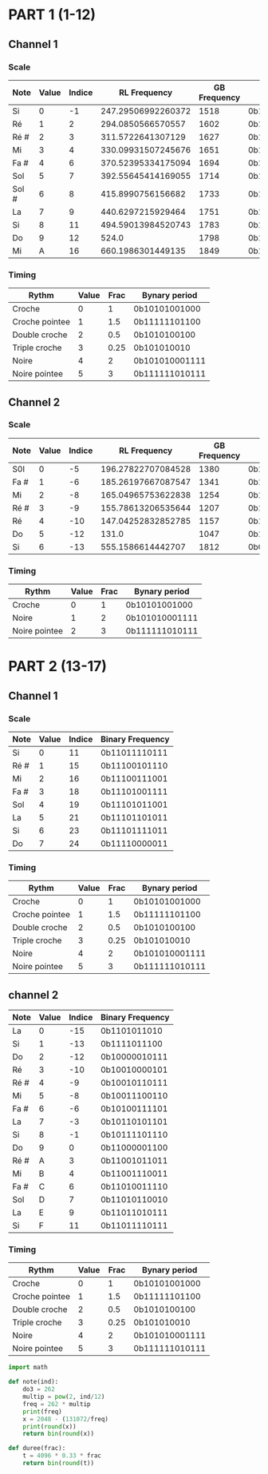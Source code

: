 # PART 1 (1-12)
## Channel 1
### Scale
|Note | Value |Indice	|RL Frequency |GB Frequency |Binary Frequency |
| --- | ----- | ----- | ----------- | ----------- | ----- |
|Si | 0 |	-1 | 247.29506992260372 | 1518 | 0b10111101110 |
|Ré | 1 | 2 | 294.0850566570557 |	1602 | 0b11001000010 |
|Ré # | 2 | 3|	311.5722641307129|	1627|	0b11001011011 |
|Mi | 3 |	4|	330.09931507245676|	1651|	0b11001110011 |
|Fa #	| 4 |6	|370.52395334175094|	1694|	0b11010011110 |
|Sol 	| 5 | 7	|392.55645414169055 |	1714 |	0b11010110010 |
|Sol # | 6 | 8 | 415.8990756156682 | 1733 | 0b11011000101 |
|La	| 7 | 9 | 440.6297215929464	| 1751 | 0b11011010111 |
|Si | 8 | 11 | 494.59013984520743	| 1783 | 0b11011110111 |
|Do	| 9 | 12 | 524.0 | 1798 | 0b11100000110 |
|Mi | A | 16 | 660.1986301449135 | 1849	| 0b11100111001 |

### Timing
| Rythm | Value | Frac | Bynary period |
| ----- | ----- | ---- | ------------- |
| Croche | 0 | 1 | 0b10101001000 |
| Croche pointee | 1 | 1.5 | 0b11111101100 |
| Double croche | 2 | 0.5 | 0b1010100100 |
| Triple croche | 3 | 0.25 | 0b101010010 |
| Noire | 4 | 2 | 0b101010001111 |
| Noire pointee | 5 | 3 | 0b111111010111 |

## Channel 2
### Scale
|Note | Value |Indice	|RL Frequency |GB Frequency |Binary Frequency |
| --- | ----- | ----- | ----------- | ----------- | ----- |
|S0l | 0 |	-5 | 196.27822707084528 | 1380 | 0b10101100100 |
| Fa # | 1 | -6 | 185.26197667087547 | 1341 | 0b10100111101 |
| Mi | 2 | -8 | 165.04965753622838 | 1254 | 0b10011100110 |
| Ré # | 3 | -9 | 155.78613206535644 | 1207 | 0b10010110111 |
| Ré | 4 | -10 | 147.04252832852785 | 1157 | 0b10010000101 |
| Do | 5 | -12 | 131.0 | 1047 | 0b10000010111 |
| Si | 6 | -13 | 555.1586614442707 | 1812 | 0b01111011100 |

### Timing
| Rythm | Value | Frac | Bynary period |
| ----- | ----- | ---- | ------------- |
| Croche | 0 | 1 | 0b10101001000 |
| Noire | 1 | 2 | 0b101010001111 |
| Noire pointee | 2 | 3 | 0b111111010111 |

# PART 2 (13-17)
## Channel 1
### Scale
|Note | Value |Indice	|Binary Frequency |
| --- | ----- | ----- | --------------- |
| Si | 0 | 11 | 0b11011110111 |
| Ré # | 1 | 15 | 0b11100101110 |
| Mi | 2 | 16 | 0b11100111001 |
| Fa # | 3 | 18 | 0b11101001111 |
| Sol | 4 | 19 | 0b11101011001 |
| La | 5 | 21 | 0b11101101011 |
| Si | 6 | 23 | 0b11101111011 |
| Do | 7 | 24 | 0b11110000011 |

### Timing
| Rythm | Value | Frac | Bynary period |
| ----- | ----- | ---- | ------------- |
| Croche | 0 | 1 | 0b10101001000 |
| Croche pointee | 1 | 1.5 | 0b11111101100 |
| Double croche | 2 | 0.5 | 0b1010100100 |
| Triple croche | 3 | 0.25 | 0b101010010 |
| Noire | 4 | 2 | 0b101010001111 |
| Noire pointee | 5 | 3 | 0b111111010111 |

## channel 2
|Note | Value |Indice	|Binary Frequency |
| --- | ----- | ----- | --------------- |
| La | 0 |-15|0b1101011010|
| Si | 1 |-13|0b1111011100|
| Do | 2 |-12|0b10000010111|
| Ré | 3 |-10|0b10010000101|
| Ré # | 4 |-9|0b10010110111|
| Mi | 5 |-8|0b10011100110|
| Fa # | 6 |-6|0b10100111101|
| La | 7 |-3|0b10110101101|
| Si | 8 |-1|0b10111101110|
| Do | 9 |0|0b11000001100|
| Ré # | A |3|0b11001011011|
| Mi | B |4|0b11001110011|
| Fa # | C |6|0b11010011110|
| Sol|D|7|0b11010110010|
|La|E|9|0b11011010111|
|Si|F|11|0b11011110111|

### Timing
| Rythm | Value | Frac | Bynary period |
| ----- | ----- | ---- | ------------- |
| Croche | 0 | 1 | 0b10101001000 |
| Croche pointee | 1 | 1.5 | 0b11111101100 |
| Double croche | 2 | 0.5 | 0b1010100100 |
| Triple croche | 3 | 0.25 | 0b101010010 |
| Noire | 4 | 2 | 0b101010001111 |
| Noire pointee | 5 | 3 | 0b111111010111 |

~~~ Python
import math

def note(ind):
    do3 = 262
    multip = pow(2, ind/12)
    freq = 262 * multip
    print(freq)
    x = 2048 - (131072/freq)
    print(round(x))
    return bin(round(x))

def duree(frac):
    t = 4096 * 0.33 * frac
    return bin(round(t))
~~~
